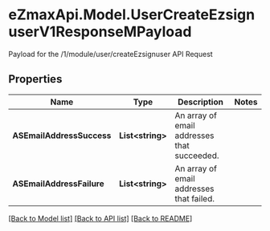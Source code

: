 # eZmaxApi.Model.UserCreateEzsignuserV1ResponseMPayload
Payload for the /1/module/user/createEzsignuser API Request

## Properties

Name | Type | Description | Notes
------------ | ------------- | ------------- | -------------
**ASEmailAddressSuccess** | **List&lt;string&gt;** | An array of email addresses that succeeded. | 
**ASEmailAddressFailure** | **List&lt;string&gt;** | An array of email addresses that failed. | 

[[Back to Model list]](../README.md#documentation-for-models) [[Back to API list]](../README.md#documentation-for-api-endpoints) [[Back to README]](../README.md)

